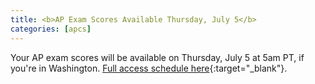 ```yaml
---
title: <b>AP Exam Scores Available Thursday, July 5</b>
categories: [apcs]
---
```

Your AP exam scores will be available on Thursday, July 5 at 5am PT, if you're in Washington. [Full access schedule here](https://apscore.collegeboard.org/scores){:target="_blank"}.
